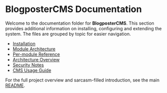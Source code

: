 # BlogposterCMS Documentation

Welcome to the documentation folder for **BlogposterCMS**. This section provides additional information on installing, configuring and extending the system. The files are grouped by topic for easier navigation.

- [Installation](installation.md)
- [Module Architecture](modules.md)
- [Per-module Reference](modules)
- [Architecture Overview](architecture.md)
- [Security Notes](security.md)
- [CMS Usage Guide](guide.md)

For the full project overview and sarcasm-filled introduction, see the main [README](../README.md).
